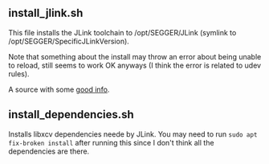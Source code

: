 ## install\_jlink.sh
This file installs the JLink toolchain to /opt/SEGGER/JLink (symlink to /opt/SEGGER/SpecificJLinkVersion).

Note that something about the install may throw an error about being unable to reload, still seems to work OK anyways (I think the error is related to udev rules).

A source with some [good info](https://blog.feabhas.com/2019/07/using-a-raspberry-pi-as-a-remote-headless-j-link-server/).

## install\_dependencies.sh
Installs libxcv dependencies neede by JLink. You may need to run `sudo apt fix-broken install` after running this since I don't think all the dependencies are there. 

